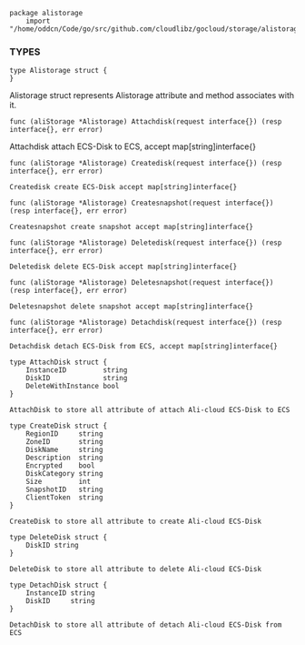 ```
package alistorage
    import "/home/oddcn/Code/go/src/github.com/cloudlibz/gocloud/storage/alistorage/"
```

### TYPES

```
type Alistorage struct {
}
```
Alistorage struct represents Alistorage attribute and method associates with it.

```
func (aliStorage *Alistorage) Attachdisk(request interface{}) (resp interface{}, err error)
```
Attachdisk attach ECS-Disk to ECS, accept map[string]interface{}

```
func (aliStorage *Alistorage) Createdisk(request interface{}) (resp interface{}, err error)
```
    Createdisk create ECS-Disk accept map[string]interface{}

```
func (aliStorage *Alistorage) Createsnapshot(request interface{}) (resp interface{}, err error)
```
    Createsnapshot create snapshot accept map[string]interface{}

```
func (aliStorage *Alistorage) Deletedisk(request interface{}) (resp interface{}, err error)
```
    Deletedisk delete ECS-Disk accept map[string]interface{}

```
func (aliStorage *Alistorage) Deletesnapshot(request interface{}) (resp interface{}, err error)
```
    Deletesnapshot delete snapshot accept map[string]interface{}

```
func (aliStorage *Alistorage) Detachdisk(request interface{}) (resp interface{}, err error)
```
    Detachdisk detach ECS-Disk from ECS, accept map[string]interface{}

```
type AttachDisk struct {
    InstanceID         string
    DiskID             string
    DeleteWithInstance bool
}
```
    AttachDisk to store all attribute of attach Ali-cloud ECS-Disk to ECS

```
type CreateDisk struct {
    RegionID     string
    ZoneID       string
    DiskName     string
    Description  string
    Encrypted    bool
    DiskCategory string
    Size         int
    SnapshotID   string
    ClientToken  string
}
```
    CreateDisk to store all attribute to create Ali-cloud ECS-Disk

```
type DeleteDisk struct {
    DiskID string
}
```
    DeleteDisk to store all attribute to delete Ali-cloud ECS-Disk

```
type DetachDisk struct {
    InstanceID string
    DiskID     string
}
```
    DetachDisk to store all attribute of detach Ali-cloud ECS-Disk from ECS


